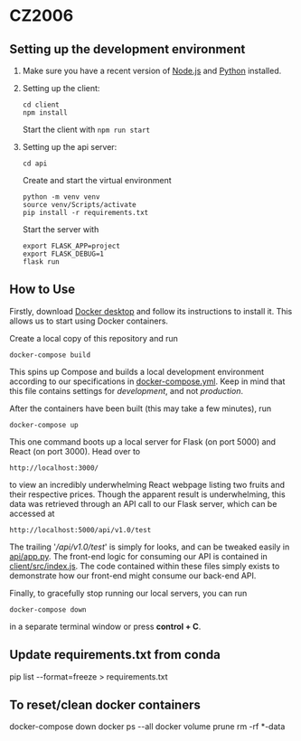 # CZ2006

## Setting up the development environment

1. Make sure you have a recent version of [Node.js](https://nodejs.org/en/) and [Python](https://www.python.org/downloads) installed.
2. Setting up the client:

   ```
   cd client
   npm install
   ```

   Start the client with `npm run start`

3. Setting up the api server:
   ```
   cd api
   ```
   Create and start the virtual environment
   ```
   python -m venv venv
   source venv/Scripts/activate
   pip install -r requirements.txt
   ```
   Start the server with
   ```
   export FLASK_APP=project
   export FLASK_DEBUG=1
   flask run
   ```

## How to Use

Firstly, download [Docker desktop](https://www.docker.com/products/docker-desktop) and follow its
instructions to install it. This allows us to start using Docker containers.

Create a local copy of this repository and run

    docker-compose build

This spins up Compose and builds a local development environment according to
our specifications in [docker-compose.yml](docker-compose.yml). Keep in mind that
this file contains settings for _development_, and not _production_.

After the containers have been built (this may take a few minutes), run

    docker-compose up

This one command boots up a local server for Flask (on port 5000)
and React (on port 3000). Head over to

    http://localhost:3000/

to view an incredibly underwhelming React webpage listing two fruits and their
respective prices.
Though the apparent result is underwhelming, this data was retrieved through an API call
to our Flask server, which can be accessed at

    http://localhost:5000/api/v1.0/test

The trailing '_/api/v1.0/test_' is simply for looks, and can be tweaked easily
in [api/app.py](api/app.py). The front-end logic for consuming our API is
contained in [client/src/index.js](client/src/index.js). The code contained within
these files simply exists to demonstrate how our front-end might consume our back-end
API.

Finally, to gracefully stop running our local servers, you can run

    docker-compose down

in a separate terminal window or press **control + C**.

## Update requirements.txt from conda

pip list --format=freeze > requirements.txt

## To reset/clean docker containers

docker-compose down
docker ps --all
docker volume prune
rm -rf \*-data
